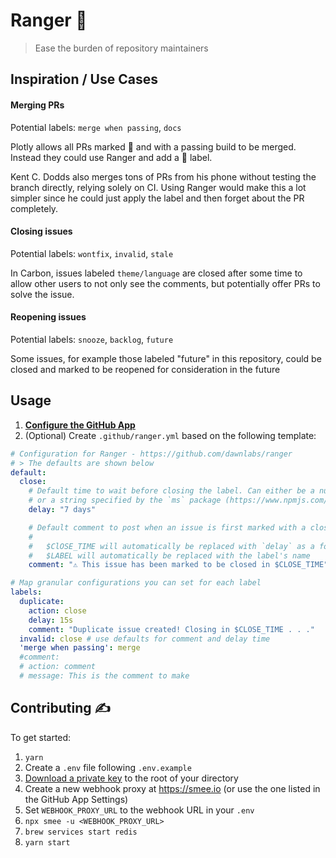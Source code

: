 # Ranger 🤠

> Ease the burden of repository maintainers

## Inspiration / Use Cases

#### Merging PRs

Potential labels: `merge when passing`, `docs`

Plotly allows all PRs marked :dancer: and with a passing build to be merged. Instead they could use Ranger and add a :dancer: label.

Kent C. Dodds also merges tons of PRs from his phone without testing the branch directly, relying solely on CI. Using Ranger would make this a lot simpler since he could just apply the label and then forget about the PR completely.

#### Closing issues

Potential labels: `wontfix`, `invalid`, `stale`

In Carbon, issues labeled `theme/language` are closed after some time to allow other users to not only see the comments, but potentially offer PRs to solve the issue.

#### Reopening issues

Potential labels: `snooze`, `backlog`, `future`

Some issues, for example those labeled "future" in this repository, could be closed and marked to be reopened for consideration in the future

## Usage

1. **[Configure the GitHub App](https://github.com/marketplace/ranger)**
2. (Optional) Create `.github/ranger.yml` based on the following template:

```yml
# Configuration for Ranger - https://github.com/dawnlabs/ranger
# > The defaults are shown below
default:
  close:
    # Default time to wait before closing the label. Can either be a number in milliseconds
    # or a string specified by the `ms` package (https://www.npmjs.com/package/ms)
    delay: "7 days"

    # Default comment to post when an issue is first marked with a closing label
    #
    #   $ClOSE_TIME will automatically be replaced with `delay` as a formatted string (e.g. '7 days')
    #   $LABEL will automatically be replaced with the label's name
    comment: "⚠️ This issue has been marked to be closed in $CLOSE_TIME".

# Map granular configurations you can set for each label
labels:
  duplicate:
    action: close
    delay: 15s
    comment: "Duplicate issue created! Closing in $CLOSE_TIME . . ."
  invalid: close # use defaults for comment and delay time
  'merge when passing': merge
  #comment:
  # action: comment
  # message: This is the comment to make
```

## Contributing ✍️

To get started:

1. `yarn`
2. Create a `.env` file following `.env.example`
3. [Download a private key](https://github.com/organizations/dawnlabs/settings/apps/issue-maintainer-dev) to the root of your directory
4. Create a new webhook proxy at https://smee.io (or use the one listed in the GitHub App Settings)
5. Set `WEBHOOK_PROXY_URL` to the webhook URL in your `.env`
6. `npx smee -u <WEBHOOK_PROXY_URL>`
7. `brew services start redis`
8. `yarn start`
